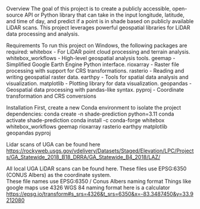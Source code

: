 Overview
The goal of this project is to create a publicly accessible, open-source API or Python library that can take in the input longitude, latitude, and time of day, and predict if a point is in shade based on publicly available LiDAR scans. This project leverages powerful geospatial libraries for LiDAR data processing and analysis.


Requirements
To run this project on Windows, the following packages are required:
    whitebox - For LiDAR point cloud processing and terrain analysis.
    whitebox_workflows - High-level geospatial analysis tools.
    geemap - Simplified Google Earth Engine Python interface.
    rioxarray - Raster file processing with support for CRS transformations.
    rasterio - Reading and writing geospatial raster data.
    earthpy - Tools for spatial data analysis and visualization.
    matplotlib - Plotting library for data visualization.
    geopandas - Geospatial data processing with pandas-like syntax.
    pyproj - Coordinate transformation and CRS conversions

Installation
First, create a new Conda environment to isolate the project dependencies:
conda create -n shade-prediction python=3.11
conda activate shade-prediction
conda install -c conda-forge whitebox whitebox_workflows geemap rioxarray rasterio earthpy matplotlib geopandas pyproj

Lidar scans of UGA can be found here 
https://rockyweb.usgs.gov/vdelivery/Datasets/Staged/Elevation/LPC/Projects/GA_Statewide_2018_B18_DRRA/GA_Statewide_B4_2018/LAZ/

All local UGA LiDAR scans can be found here. These files use EPSG:6350 (CONUS Albers) as the coordinate system.  
These file names use EPSG:6350 / Conus Albers naming format
Things like google maps use 4326 WGS 84 naming format
here is a calculator https://epsg.io/transform#s_srs=4326&t_srs=6350&x=-83.3487450&y=33.9212080


